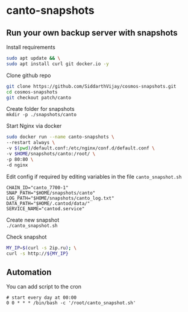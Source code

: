 # canto-snapshots  

## Run your own backup server with snapshots  
Install requirements  
```bash
sudo apt update && \
sudo apt install curl git docker.io -y
```

Clone github repo  
```bash
git clone https://github.com/SiddarthVijay/cosmos-snapshots.git
cd cosmos-snapshots
git checkout patch/canto
```

Create folder for snapshots  
`mkdir -p ./snapshots/canto`

Start Nginx via docker  
```bash
sudo docker run --name canto-snapshots \
--restart always \
-v $(pwd)/default.conf:/etc/nginx/conf.d/default.conf \
-v $HOME/snapshots/canto:/root/ \
-p 80:80 \
-d nginx
```

Edit config if required by editing variables in the file `canto_snapshot.sh`  
```
CHAIN_ID="canto_7700-1"
SNAP_PATH="$HOME/snapshots/canto"
LOG_PATH="$HOME/snapshots/canto_log.txt"
DATA_PATH="$HOME/.cantod/data/"
SERVICE_NAME="cantod.service"
```
Create new snapshot  
`./canto_snapshot.sh`  

Check snapshot  
```bash
MY_IP=$(curl -s 2ip.ru); \
curl -s http://${MY_IP}
```

## Automation  
You can add script to the cron  
```cron
# start every day at 00:00
0 0 * * * /bin/bash -c '/root/canto_snapshot.sh'
```
